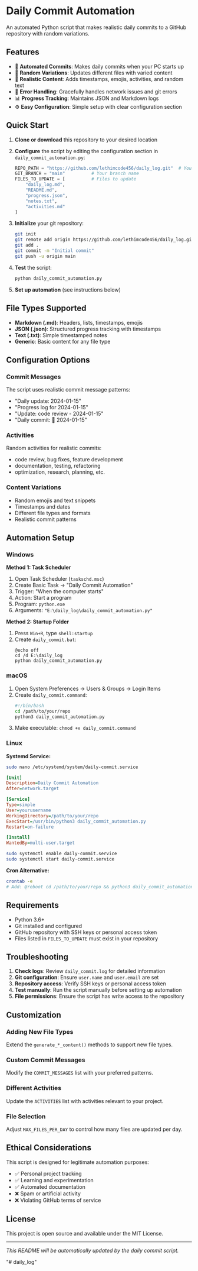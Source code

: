 # Daily Commit Automation

An automated Python script that makes realistic daily commits to a GitHub repository with random variations.

## Features

- 🤖 **Automated Commits**: Makes daily commits when your PC starts up
- 🎲 **Random Variations**: Updates different files with varied content
- 📝 **Realistic Content**: Adds timestamps, emojis, activities, and random text
- 🔧 **Error Handling**: Gracefully handles network issues and git errors
- 📊 **Progress Tracking**: Maintains JSON and Markdown logs
- ⚙️ **Easy Configuration**: Simple setup with clear configuration section

## Quick Start

1. **Clone or download** this repository to your desired location
2. **Configure** the script by editing the configuration section in `daily_commit_automation.py`:
   ```python
   REPO_PATH = "https://github.com/lethimcode456/daily_log.git"  # Your repository path
   GIT_BRANCH = "main"          # Your branch name
   FILES_TO_UPDATE = [          # Files to update
       "daily_log.md",
       "README.md", 
       "progress.json",
       "notes.txt",
       "activities.md"
   ]
   ```

3. **Initialize** your git repository:
   ```bash
   git init
   git remote add origin https://github.com/lethimcode456/daily_log.git
   git add .
   git commit -m "Initial commit"
   git push -u origin main
   ```

4. **Test** the script:
   ```bash
   python daily_commit_automation.py
   ```

5. **Set up automation** (see instructions below)

## File Types Supported

- **Markdown (.md)**: Headers, lists, timestamps, emojis
- **JSON (.json)**: Structured progress tracking with timestamps
- **Text (.txt)**: Simple timestamped notes
- **Generic**: Basic content for any file type

## Configuration Options

### Commit Messages
The script uses realistic commit message patterns:
- "Daily update: 2024-01-15"
- "Progress log for 2024-01-15"
- "Update: code review - 2024-01-15"
- "Daily commit: 🚀 2024-01-15"

### Activities
Random activities for realistic commits:
- code review, bug fixes, feature development
- documentation, testing, refactoring
- optimization, research, planning, etc.

### Content Variations
- Random emojis and text snippets
- Timestamps and dates
- Different file types and formats
- Realistic commit patterns

## Automation Setup

### Windows
**Method 1: Task Scheduler**
1. Open Task Scheduler (`taskschd.msc`)
2. Create Basic Task → "Daily Commit Automation"
3. Trigger: "When the computer starts"
4. Action: Start a program
5. Program: `python.exe`
6. Arguments: `"E:\daily_log\daily_commit_automation.py"`

**Method 2: Startup Folder**
1. Press `Win+R`, type `shell:startup`
2. Create `daily_commit.bat`:
   ```batch
   @echo off
   cd /d E:\daily_log
   python daily_commit_automation.py
   ```

### macOS
1. Open System Preferences → Users & Groups → Login Items
2. Create `daily_commit.command`:
   ```bash
   #!/bin/bash
   cd /path/to/your/repo
   python3 daily_commit_automation.py
   ```
3. Make executable: `chmod +x daily_commit.command`

### Linux
**Systemd Service:**
```bash
sudo nano /etc/systemd/system/daily-commit.service
```
```ini
[Unit]
Description=Daily Commit Automation
After=network.target

[Service]
Type=simple
User=yourusername
WorkingDirectory=/path/to/your/repo
ExecStart=/usr/bin/python3 daily_commit_automation.py
Restart=on-failure

[Install]
WantedBy=multi-user.target
```
```bash
sudo systemctl enable daily-commit.service
sudo systemctl start daily-commit.service
```

**Cron Alternative:**
```bash
crontab -e
# Add: @reboot cd /path/to/your/repo && python3 daily_commit_automation.py
```

## Requirements

- Python 3.6+
- Git installed and configured
- GitHub repository with SSH keys or personal access token
- Files listed in `FILES_TO_UPDATE` must exist in your repository

## Troubleshooting

1. **Check logs**: Review `daily_commit.log` for detailed information
2. **Git configuration**: Ensure `user.name` and `user.email` are set
3. **Repository access**: Verify SSH keys or personal access token
4. **Test manually**: Run the script manually before setting up automation
5. **File permissions**: Ensure the script has write access to the repository

## Customization

### Adding New File Types
Extend the `generate_*_content()` methods to support new file types.

### Custom Commit Messages
Modify the `COMMIT_MESSAGES` list with your preferred patterns.

### Different Activities
Update the `ACTIVITIES` list with activities relevant to your project.

### File Selection
Adjust `MAX_FILES_PER_DAY` to control how many files are updated per day.

## Ethical Considerations

This script is designed for legitimate automation purposes:
- ✅ Personal project tracking
- ✅ Learning and experimentation
- ✅ Automated documentation
- ❌ Spam or artificial activity
- ❌ Violating GitHub terms of service

## License

This project is open source and available under the MIT License.

---

*This README will be automatically updated by the daily commit script.*

"# daily_log" 
